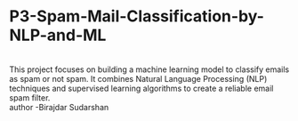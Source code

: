 # P3-Spam-Mail-Classification-by-NLP-and-ML 
<br>
This project focuses on building a machine learning model to classify emails as spam or not spam. It combines Natural Language Processing (NLP) techniques and supervised learning algorithms to create a reliable email spam filter.
<br>
author -Birajdar Sudarshan

